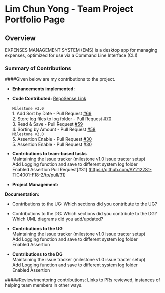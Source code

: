 # Lim Chun Yong - Team Project Portfolio Page

## Overview

EXPENSES MANAGEMENT SYSTEM (EMS) is a desktop app for managing expenses, optimized for use via a Command Line
Interface (CLI)

### Summary of Contributions
####Given below are my contributions to the project.

* **Enhancements implemented:**
  
* **Code Contributed:** [RepoSense Link](https://nus-tic4001-ay2122s1.github.io/tp-dashboard/?search=&sort=groupTitle&sortWithin=title&timeframe=commit&mergegroup=&groupSelect=groupByRepos&breakdown=true&checkedFileTypes=docs~functional-code~test-code~other&since=2021-09-17&tabOpen=true&tabType=authorship&zFR=false&tabAuthor=jr-mojito&tabRepo=AY2122S1-TIC4001-F18-2%2Ftp%5Bmaster%5D&authorshipIsMergeGroup=false&authorshipFileTypes=docs~functional-code~test-code~other&authorshipIsBinaryFileTypeChecked=false)
  <br>
  <br> ```Milestone v3.0```
  <br> 1. Add Sort by Date - Pull Request [#69](https://github.com/AY2122S1-TIC4001-F18-2/tp/pull/95)
  <br> 2. Store log files to log folder - Pull Request [#70](https://github.com/AY2122S1-TIC4001-F18-2/tp/issues/70)
  <br> 3. Read & Save - Pull Request [#59](https://github.com/AY2122S1-TIC4001-F18-2/tp/issues/59)
  <br> 4. Sorting by Amount - Pull Request [#58](https://github.com/AY2122S1-TIC4001-F18-2/tp/issues/58)
  <br> ```Milestone v2.0```
  <br> 5. Assertion Enable - Pull Request [#30](https://github.com/AY2122S1-TIC4001-F18-2/tp/issues/30)
  <br> 5. Assertion Enable - Pull Request [#30](https://github.com/AY2122S1-TIC4001-F18-2/tp/issues/30)



* **Contributions to team-based tasks**
  <br> Maintaining the issue tracker (milestone v1.0 issue tracter setup)
  <br> Add Logging function and save to different system log folder
  <br> Enabled Assertion Pull Request[#31] (https://github.com/AY2122S1-TIC4001-F18-2/tp/pull/31)

* **Project Management:**

**Documentation:**
  * Contributions to the UG: Which sections did you contribute to the UG?
  * Contributions to the DG: Which sections did you contribute to the DG? Which UML diagrams did you add/updated?

* **Contributions to the UG**
  <br> Maintaining the issue tracker (milestone v1.0 issue tracter setup)
  <br> Add Logging function and save to different system log folder
  <br> Enabled Assertion
  
* **Contributions to the DG**
  <br> Maintaining the issue tracker (milestone v1.0 issue tracter setup)
  <br> Add Logging function and save to different system log folder
  <br> Enabled Assertion


#####Review/mentoring contributions: 
    Links to PRs reviewed, instances of helping team members in other ways.
